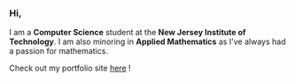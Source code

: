 ### Hi, 
I am a **Computer Science** student at the **New Jersey Institute of Technology**. I am also minoring in **Applied Mathematics** as I've always had a passion for mathematics.

Check out my portfolio site [here](https://haleynpatel.github.io/) !

